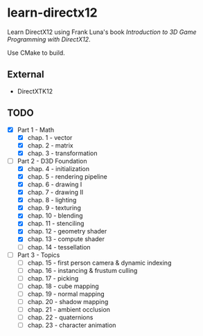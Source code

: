 # learn-directx12

Learn DirectX12 using Frank Luna's book *Introduction to 3D Game Programming with DirectX12*.

Use CMake to build.

## External

* DirectXTK12

## TODO

* [x] Part 1 - Math
  * [x] chap. 1 - vector
  * [x] chap. 2 - matrix
  * [x] chap. 3 - transformation
* [ ] Part 2 - D3D Foundation
  * [x] chap. 4 - initialization
  * [x] chap. 5 - rendering pipeline
  * [x] chap. 6 - drawing I
  * [x] chap. 7 - drawing II
  * [x] chap. 8 - lighting
  * [x] chap. 9 - texturing
  * [x] chap. 10 - blending
  * [x] chap. 11 - stenciling
  * [x] chap. 12 - geometry shader
  * [x] chap. 13 - compute shader
  * [ ] chap. 14 - tessellation
* [ ] Part 3 - Topics
  * [ ] chap. 15 - first person camera & dynamic indexing
  * [ ] chap. 16 - instancing & frustum culling
  * [ ] chap. 17 - picking
  * [ ] chap. 18 - cube mapping
  * [ ] chap. 19 - normal mapping
  * [ ] chap. 20 - shadow mapping
  * [ ] chap. 21 - ambient occlusion
  * [ ] chap. 22 - quaternions
  * [ ] chap. 23 - character animation
